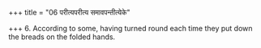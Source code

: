 +++
title = "06 परीत्यपरीत्य समावपन्तीत्येके"

+++
6. According to some, having turned round each time they put down the breads on the folded hands.
